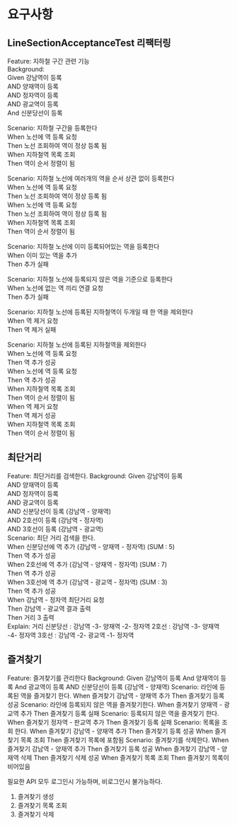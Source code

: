 # 요구사항
## LineSectionAcceptanceTest 리팩터링
Feature: 지하철 구간 관련 기능  
   Background:  
      Given 강남역이 등록  
      AND 양재역이 등록  
      AND 정자역이 등록  
      AND 광교역이 등록  
      And 신분당선이 등록  

   Scenario: 지하철 구간을 등록한다  
      When 노선에 역 등록 요청  
      Then 노선 조회하여 역이 정상 등록 됨  
      When 지하철역 목록 조회  
      Then 역이 순서 정렬이 됨  

   Scenario: 지하철 노선에 여러개의 역을 순서 상관 없이 등록한다  
      When 노선에 역 등록 요청  
      Then 노선 조회하여 역이 정상 등록 됨  
      When 노선에 역 등록 요청  
      Then 노선 조회하여 역이 정상 등록 됨  
      When 지하철역 목록 조회  
      Then 역이 순서 정렬이 됨  

   Scenario: 지하철 노선에 이미 등록되어있는 역을 등록한다  
      When 이미 있는 역을 추가  
      Then 추가 실패  
   
   Scenario: 지하철 노선에 등록되지 않은 역을 기준으로 등록한다  
      When 노선에 없는 역 끼리 연결 요청  
      Then 추가 실패  
   
   Scenario: 지하철 노선에 등록된 지하철역이 두개일 때 한 역을 제외한다  
      When 역 제거 요청  
      Then 역 제거 실패 

   Scenario: 지하철 노선에 등록된 지하철역을 제외한다  
      When 노선에 역 등록 요청  
      Then 역 추가 성공  
      When 노선에 역 등록 요청  
      Then 역 추가 성공  
      When 지하철역 목록 조회  
      Then 역이 순서 정렬이 됨  
      When 역 제거 요청  
      Then 역 제거 성공  
      When 지하철역 목록 조회  
      Then 역이 순서 정렬이 됨  
## 최단거리
            
Feature: 최단거리를 검색한다.
   Background:
      Given 강남역이 등록  
      AND 양재역이 등록  
      AND 정자역이 등록  
      AND 광교역이 등록  
      AND 신분당선이 등록 (강남역 - 양재역)  
      AND 2호선이 등록 (강남역 - 정자역)  
      AND 3호선이 등록 (강남역 - 광교역)  
   Scenario: 최단 거리 검색을 한다.  
      When 신분당선에 역 추가 (강남역 - 양재역 - 정자역) (SUM : 5)  
      Then 역 추가 성공  
      When 2호선에 역 추가 (강남역 - 양재역 - 정자역) (SUM : 7)  
      Then 역 추가 성공  
      When 3호선에 역 추가 (강남역 - 광교역 - 정자역) (SUM : 3)  
      Then 역 추가 성공  
      When 강남역 - 정자역 최단거리 요청  
      Then 강남역 - 광교역 결과 출력  
      Then 거리 3 출력  
   Explain: 거리
      신분당선 : 강남역 -3- 양재역 -2- 정자역
      2호선 : 강남역 -3- 양재역 -4- 정자역
      3호선 : 강남역 -2- 광교역 -1- 정자역
     
       

## 즐겨찾기
Feature: 즐겨찾기를 관리한다
    Background:
        Given 강남역이 등록
        And 양재역이 등록
        And 광교역이 등록
        AND 신분당선이 등록 (강남역 - 양재역)
    Scenario: 라인에 등록된 역을 즐겨찾기 한다.
        When 즐겨찾기 강남역 - 양재역 추가
        Then 즐겨찾기 등록 성공
    Scenario: 라인에 등록되지 않은 역을 즐겨찾기한다.
        When 즐겨찾기 양재역 - 광교역 추가
        Then 즐겨찾기 등록 실패
    Scenario: 등록되지 않은 역을 즐겨찾기 한다.
        When 즐겨찾기 정자역 - 판교역 추가
        Then 즐겨찾기 등록 실패
    Scenario: 목록을 조회 한다.
        When 즐겨찾기 강남역 - 양재역 추가
        Then 즐겨찾기 등록 성공
        When 즐겨찾기 목록 조회
        Then 즐겨찾기 목록에 포함됨
    Scenario: 즐겨찾기를 삭제한다.
        When 즐겨찾기 강남역 - 양재역 추가
        Then 즐겨찾기 등록 성공
        When 즐겨찾기 강남역 - 양재역 삭제
        Then 즐겨찾기 삭제 성공
        When 즐겨찾기 목록 조회
        Then 즐겨찾기 목록이 비어있음

필요한 API
모두 로그인시 가능하며, 비로그인시 불가능하다.
1. 즐겨찾기 생성
2. 즐겨찾기 목록 조회
3. 즐겨찾기 삭제
